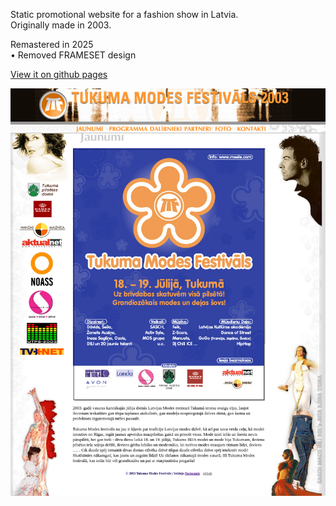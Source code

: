 Static promotional website for a fashion show in Latvia.  
Originally made in 2003.  

Remastered in 2025  
• Removed FRAMESET design

[View it on github pages](https://normonds.github.io/website.tukuma.modes.festivals.2003)

![Website preview](website.preview.png)